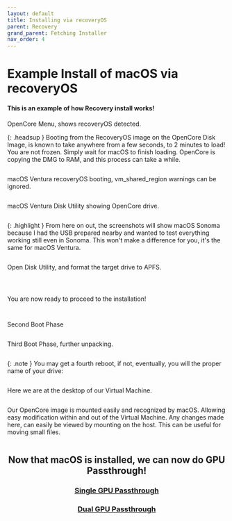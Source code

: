 ```yaml
---
layout: default
title: Installing via recoveryOS
parent: Recovery
grand_parent: Fetching Installer
nav_order: 4
---
```


# Example Install of macOS via recoveryOS
#### This is an example of how Recovery install works!

OpenCore Menu, shows recoveryOS detected.

{: .headsup }
Booting from the RecoveryOS image on the OpenCore Disk Image, is known to take anywhere from a few seconds, to 2 minutes to load! You are not frozen. Simply wait for macOS to finish loading. OpenCore is copying the DMG to RAM, and this process can take a while.

<a href="https://raw.githubusercontent.com/royalgraphx/DarwinKVM/main/docs/assets/OpenCoreVMBootRecovery.png"><img src="../../../../assets/OpenCoreVMBootRecovery.png" alt=""></a>

macOS Ventura recoveryOS booting, vm_shared_region warnings can be ignored.

<a href="https://raw.githubusercontent.com/royalgraphx/DarwinKVM/main/docs/assets/BootingRecovery.png"><img src="../../../../assets/BootingRecovery.png" alt=""></a>

macOS Ventura Disk Utility showing OpenCore drive.

<a href="https://raw.githubusercontent.com/royalgraphx/DarwinKVM/main/docs/assets/macOSRecoveryDiskUtility.png"><img src="../../../../assets/macOSRecoveryDiskUtility.png" alt=""></a>

{: .highlight }
From here on out, the screenshots will show macOS Sonoma because I had the USB prepared nearby and wanted to test everything working still even in Sonoma. This won't make a difference for you, it's the same for macOS Ventura.

<a href="https://raw.githubusercontent.com/royalgraphx/DarwinKVM/main/docs/assets/OpenCoreSonomaRecoveryBoot.png"><img src="../../../../assets/OpenCoreSonomaRecoveryBoot.png" alt=""></a>

Open Disk Utility, and format the target drive to APFS.

<a href="https://raw.githubusercontent.com/royalgraphx/DarwinKVM/main/docs/assets/macOSRecoveryFormatInstallTarget.png"><img src="../../../../assets/macOSRecoveryFormatInstallTarget.png" alt=""></a>

<a href="https://raw.githubusercontent.com/royalgraphx/DarwinKVM/main/docs/assets/macOSRecoveryFormatInstallTarget2.png"><img src="../../../../assets/macOSRecoveryFormatInstallTarget2.png" alt=""></a>

<a href="https://raw.githubusercontent.com/royalgraphx/DarwinKVM/main/docs/assets/macOSRecoveryFormatInstallTarget3.png"><img src="../../../../assets/macOSRecoveryFormatInstallTarget3.png" alt=""></a>

You are now ready to proceed to the installation!

<a href="https://raw.githubusercontent.com/royalgraphx/DarwinKVM/main/docs/assets/OpenCoreSonomaRecoveryInstallation1.png"><img src="../../../../assets/OpenCoreSonomaRecoveryInstallation1.png" alt=""></a>

<a href="https://raw.githubusercontent.com/royalgraphx/DarwinKVM/main/docs/assets/OpenCoreSonomaRecoveryInstallation2.png"><img src="../../../../assets/OpenCoreSonomaRecoveryInstallation2.png" alt=""></a>

Second Boot Phase

<a href="https://raw.githubusercontent.com/royalgraphx/DarwinKVM/main/docs/assets/OpenCoreSonomaSecondBootPhase.png"><img src="../../../../assets/OpenCoreSonomaSecondBootPhase.png" alt=""></a>

Third Boot Phase, further unpacking.

<a href="https://raw.githubusercontent.com/royalgraphx/DarwinKVM/main/docs/assets/OpenCoreSonomaThirdBootPhase.png"><img src="../../../../assets/OpenCoreSonomaThirdBootPhase.png" alt=""></a>

{: .note }
You may get a fourth reboot, if not, eventually, you will the proper name of your drive:

<a href="https://raw.githubusercontent.com/royalgraphx/DarwinKVM/main/docs/assets/OpenCoreSonomaInstallationComplete.png"><img src="../../../../assets/OpenCoreSonomaInstallationComplete.png" alt=""></a>

Here we are at the desktop of our Virtual Machine.

<a href="https://raw.githubusercontent.com/royalgraphx/DarwinKVM/main/docs/assets/macOSSonomaDesktop.png"><img src="../../../../assets/macOSSonomaDesktop.png" alt=""></a>

Our OpenCore image is mounted easily and recognized by macOS. Allowing easy modification within and out of the Virtual Machine. Any changes made here, can easily be viewed by mounting on the host. This can be useful for moving small files.

<a href="https://raw.githubusercontent.com/royalgraphx/DarwinKVM/main/docs/assets/macOSSonomaNoMountEFIneeded.png"><img src="../../../../assets/macOSSonomaNoMountEFIneeded.png" alt=""></a>

<h2 align="center">Now that macOS is installed, we can now do GPU Passthrough!</h2>

<h3 align="center"><a href="../../../08-sGPUpt/index">Single GPU Passthrough</a></h3>

<h3 align="center"><a href="../../../09-dGPUpt/index">Dual GPU Passthrough</a></h3>